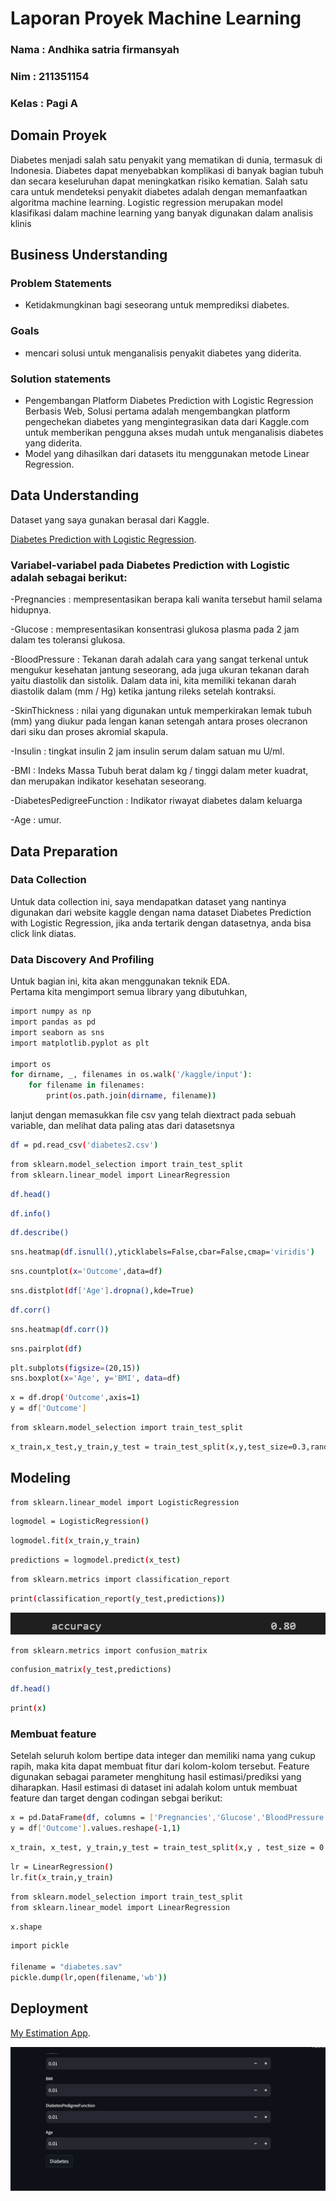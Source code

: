 # Laporan Proyek Machine Learning
### Nama : Andhika satria firmansyah
### Nim : 211351154
### Kelas : Pagi A

## Domain Proyek

Diabetes menjadi salah satu penyakit yang mematikan di dunia, termasuk di Indonesia. Diabetes dapat menyebabkan komplikasi di banyak bagian tubuh dan secara keseluruhan dapat meningkatkan risiko kematian. Salah satu cara untuk mendeteksi penyakit diabetes adalah dengan memanfaatkan algoritma machine learning. Logistic regression merupakan model klasifikasi dalam machine learning yang banyak digunakan dalam analisis klinis 

## Business Understanding

### Problem Statements

- Ketidakmungkinan bagi seseorang untuk memprediksi diabetes. 

### Goals

- mencari solusi untuk menganalisis penyakit diabetes yang diderita.

### Solution statements
- Pengembangan Platform Diabetes Prediction with Logistic Regression Berbasis Web, Solusi pertama adalah mengembangkan platform pengechekan diabetes yang mengintegrasikan data dari Kaggle.com untuk memberikan pengguna akses mudah untuk menganalisis diabetes yang diderita. 
- Model yang dihasilkan dari datasets itu menggunakan metode Linear Regression.

## Data Understanding
Dataset yang saya gunakan berasal dari Kaggle.<br> 

[Diabetes Prediction with Logistic Regression](https://www.kaggle.com/datasets/kandij/diabetes-dataset).

### Variabel-variabel pada Diabetes Prediction with Logistic adalah sebagai berikut:

-Pregnancies : mempresentasikan berapa kali wanita tersebut hamil selama hidupnya.

-Glucose : mempresentasikan konsentrasi glukosa plasma pada 2 jam dalam tes toleransi glukosa.

-BloodPressure : Tekanan darah adalah cara yang sangat terkenal untuk mengukur kesehatan jantung seseorang, ada juga ukuran tekanan darah yaitu diastolik dan sistolik. Dalam data ini, kita memiliki tekanan darah diastolik dalam (mm / Hg) ketika jantung rileks setelah kontraksi.

-SkinThickness : nilai yang digunakan untuk memperkirakan lemak tubuh (mm) yang diukur pada lengan kanan setengah antara proses olecranon dari siku dan proses akromial skapula.

-Insulin : tingkat insulin 2 jam insulin serum dalam satuan mu U/ml.

-BMI : Indeks Massa Tubuh berat dalam kg / tinggi dalam meter kuadrat, dan merupakan indikator kesehatan seseorang.

-DiabetesPedigreeFunction : Indikator riwayat diabetes dalam keluarga

-Age : umur.

## Data Preparation
### Data Collection
Untuk data collection ini, saya mendapatkan dataset yang nantinya digunakan dari website kaggle dengan nama dataset Diabetes Prediction with Logistic Regression, jika anda tertarik dengan datasetnya, anda bisa click link diatas.

### Data Discovery And Profiling
Untuk bagian ini, kita akan menggunakan teknik EDA. <br>
Pertama kita mengimport semua library yang dibutuhkan,
```bash
import numpy as np 
import pandas as pd 
import seaborn as sns
import matplotlib.pyplot as plt

import os
for dirname, _, filenames in os.walk('/kaggle/input'):
    for filename in filenames:
        print(os.path.join(dirname, filename))
```

lanjut dengan memasukkan file csv yang telah diextract pada sebuah variable, dan melihat data paling atas dari datasetsnya
```bash
df = pd.read_csv('diabetes2.csv')
```

```bash
from sklearn.model_selection import train_test_split
from sklearn.linear_model import LinearRegression
```

```bash
df.head()
```

```bash
df.info()
```

```bash
df.describe()
```

```bash
sns.heatmap(df.isnull(),yticklabels=False,cbar=False,cmap='viridis')
```

```bash
sns.countplot(x='Outcome',data=df)
```

```bash
sns.distplot(df['Age'].dropna(),kde=True)
```

```bash
df.corr()
```

```bash
sns.heatmap(df.corr())
```

```bash
sns.pairplot(df)
```

```bash
plt.subplots(figsize=(20,15))
sns.boxplot(x='Age', y='BMI', data=df)
```

```bash
x = df.drop('Outcome',axis=1)
y = df['Outcome']
```

```bash
from sklearn.model_selection import train_test_split
```

```bash
x_train,x_test,y_train,y_test = train_test_split(x,y,test_size=0.3,random_state=101)
```

## Modeling

```bash
from sklearn.linear_model import LogisticRegression
```

```bash
logmodel = LogisticRegression()
```

```bash
logmodel.fit(x_train,y_train)
```

```bash
predictions = logmodel.predict(x_test)
```

```bash
from sklearn.metrics import classification_report
```

```bash
print(classification_report(y_test,predictions))
```
![Alt text](score.png)

```bash
from sklearn.metrics import confusion_matrix
```

```bash
confusion_matrix(y_test,predictions)
```

```bash
df.head()
```

```bash
print(x)
```
### Membuat feature

Setelah seluruh kolom bertipe data integer dan memiliki nama yang cukup rapih, maka kita dapat membuat fitur dari kolom-kolom tersebut.
Feature digunakan sebagai parameter menghitung hasil estimasi/prediksi yang diharapkan. Hasil estimasi di dataset ini adalah kolom untuk membuat feature dan target dengan codingan sebgai berikut:

```bash
x = pd.DataFrame(df, columns = ['Pregnancies','Glucose','BloodPressure','SkinThickness','Insulin','BMI','DiabetesPedigreeFunction','Age'])
y = df['Outcome'].values.reshape(-1,1)
```

```bash
x_train, x_test, y_train,y_test = train_test_split(x,y , test_size = 0.2 , random_state = 0)
```

```bash
lr = LinearRegression()
lr.fit(x_train,y_train)
```

```bash
from sklearn.model_selection import train_test_split
from sklearn.linear_model import LinearRegression
```

```bash
x.shape
```

```bash
import pickle

filename = "diabetes.sav"
pickle.dump(lr,open(filename,'wb')) 
```

## Deployment

[My Estimation App](https://appediabetes-ggg7suearpfjpeadzmucuf.streamlit.app/).

![Alt text](A1.png)

